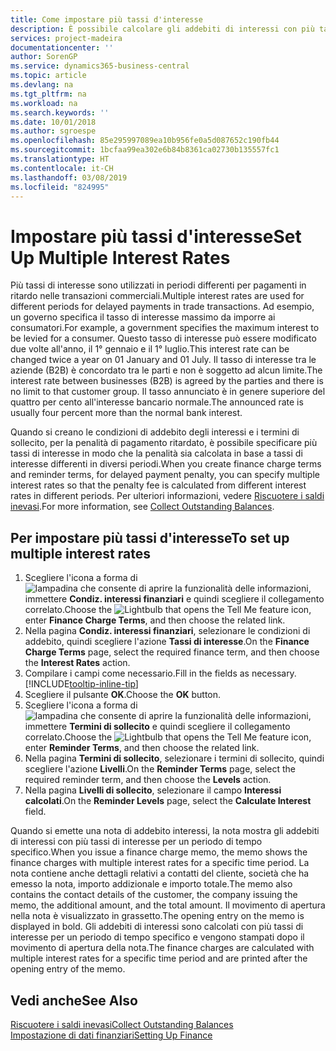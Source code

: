 ```yaml
---
title: Come impostare più tassi d'interesse
description: È possibile calcolare gli addebiti di interessi con più tassi di interesse per un periodo specifico. Il calcolo degli interessi è simile per tutti gli addebiti di interessi, con la sola variazione del tasso di interesse in un periodo specifico.
services: project-madeira
documentationcenter: ''
author: SorenGP
ms.service: dynamics365-business-central
ms.topic: article
ms.devlang: na
ms.tgt_pltfrm: na
ms.workload: na
ms.search.keywords: ''
ms.date: 10/01/2018
ms.author: sgroespe
ms.openlocfilehash: 85e295997089ea10b956fe0a5d087652c190fb44
ms.sourcegitcommit: 1bcfaa99ea302e6b84b8361ca02730b135557fc1
ms.translationtype: HT
ms.contentlocale: it-CH
ms.lasthandoff: 03/08/2019
ms.locfileid: "824995"
---
```

# <a name="set-up-multiple-interest-rates"></a><span data-ttu-id="11c84-104">Impostare più tassi d'interesse</span><span class="sxs-lookup"><span data-stu-id="11c84-104">Set Up Multiple Interest Rates</span></span>
<span data-ttu-id="11c84-105">Più tassi di interesse sono utilizzati in periodi differenti per pagamenti in ritardo nelle transazioni commerciali.</span><span class="sxs-lookup"><span data-stu-id="11c84-105">Multiple interest rates are used for different periods for delayed payments in trade transactions.</span></span> <span data-ttu-id="11c84-106">Ad esempio, un governo specifica il tasso di interesse massimo da imporre ai consumatori.</span><span class="sxs-lookup"><span data-stu-id="11c84-106">For example, a government specifies the maximum interest to be levied for a consumer.</span></span> <span data-ttu-id="11c84-107">Questo tasso di interesse può essere modificato due volte all'anno, il 1° gennaio e il 1° luglio.</span><span class="sxs-lookup"><span data-stu-id="11c84-107">This interest rate can be changed twice a year on 01 January and 01 July.</span></span> <span data-ttu-id="11c84-108">Il tasso di interesse tra le aziende (B2B) è concordato tra le parti e non è soggetto ad alcun limite.</span><span class="sxs-lookup"><span data-stu-id="11c84-108">The interest rate between businesses (B2B) is agreed by the parties and there is no limit to that customer group.</span></span> <span data-ttu-id="11c84-109">Il tasso annunciato è in genere superiore del quattro per cento all'interesse bancario normale.</span><span class="sxs-lookup"><span data-stu-id="11c84-109">The announced rate is usually four percent more than the normal bank interest.</span></span>

<span data-ttu-id="11c84-110">Quando si creano le condizioni di addebito degli interessi e i termini di sollecito, per la penalità di pagamento ritardato, è possibile specificare più tassi di interesse in modo che la penalità sia calcolata in base a tassi di interesse differenti in diversi periodi.</span><span class="sxs-lookup"><span data-stu-id="11c84-110">When you create finance charge terms and reminder terms, for delayed payment penalty, you can specify multiple interest rates so that the penalty fee is calculated from different interest rates in different periods.</span></span> <span data-ttu-id="11c84-111">Per ulteriori informazioni, vedere [Riscuotere i saldi inevasi](receivables-collect-outstanding-balances.md).</span><span class="sxs-lookup"><span data-stu-id="11c84-111">For more information, see [Collect Outstanding Balances](receivables-collect-outstanding-balances.md).</span></span>

## <a name="to-set-up-multiple-interest-rates"></a><span data-ttu-id="11c84-112">Per impostare più tassi d'interesse</span><span class="sxs-lookup"><span data-stu-id="11c84-112">To set up multiple interest rates</span></span>  
1.  <span data-ttu-id="11c84-113">Scegliere l'icona a forma di ![lampadina che consente di aprire la funzionalità delle informazioni](media/ui-search/search_small.png "Informazioni sull'operazione che si desidera eseguire"), immettere **Condiz. interessi finanziari** e quindi scegliere il collegamento correlato.</span><span class="sxs-lookup"><span data-stu-id="11c84-113">Choose the ![Lightbulb that opens the Tell Me feature](media/ui-search/search_small.png "Tell me what you want to do") icon, enter **Finance Charge Terms**, and then choose the related link.</span></span>  
2.  <span data-ttu-id="11c84-114">Nella pagina **Condiz. interessi finanziari**, selezionare le condizioni di addebito, quindi scegliere l'azione **Tassi di interesse**.</span><span class="sxs-lookup"><span data-stu-id="11c84-114">On the **Finance Charge Terms** page, select the required finance term, and then choose the **Interest Rates** action.</span></span>  
3.  <span data-ttu-id="11c84-115">Compilare i campi come necessario.</span><span class="sxs-lookup"><span data-stu-id="11c84-115">Fill in the fields as necessary.</span></span> [!INCLUDE[tooltip-inline-tip](includes/tooltip-inline-tip_md.md)]
4.  <span data-ttu-id="11c84-116">Scegliere il pulsante **OK**.</span><span class="sxs-lookup"><span data-stu-id="11c84-116">Choose the **OK** button.</span></span>  
5.  <span data-ttu-id="11c84-117">Scegliere l'icona a forma di ![lampadina che consente di aprire la funzionalità delle informazioni](media/ui-search/search_small.png "Informazioni sull'operazione che si desidera eseguire"), immettere **Termini di sollecito** e quindi scegliere il collegamento correlato.</span><span class="sxs-lookup"><span data-stu-id="11c84-117">Choose the ![Lightbulb that opens the Tell Me feature](media/ui-search/search_small.png "Tell me what you want to do") icon, enter **Reminder Terms**, and then choose the related link.</span></span>  
6.  <span data-ttu-id="11c84-118">Nella pagina **Termini di sollecito**, selezionare i termini di sollecito, quindi scegliere l'azione **Livelli**.</span><span class="sxs-lookup"><span data-stu-id="11c84-118">On the **Reminder Terms** page, select the required reminder term, and then choose the **Levels** action.</span></span>  
7.  <span data-ttu-id="11c84-119">Nella pagina **Livelli di sollecito**, selezionare il campo **Interessi calcolati**.</span><span class="sxs-lookup"><span data-stu-id="11c84-119">On the **Reminder Levels** page, select the **Calculate Interest** field.</span></span>  

<span data-ttu-id="11c84-120">Quando si emette una nota di addebito interessi, la nota mostra gli addebiti di interessi con più tassi di interesse per un periodo di tempo specifico.</span><span class="sxs-lookup"><span data-stu-id="11c84-120">When you issue a finance charge memo, the memo shows the finance charges with multiple interest rates for a specific time period.</span></span> <span data-ttu-id="11c84-121">La nota contiene anche dettagli relativi a contatti del cliente, società che ha emesso la nota, importo addizionale e importo totale.</span><span class="sxs-lookup"><span data-stu-id="11c84-121">The memo also contains the contact details of the customer, the company issuing the memo, the additional amount, and the total amount.</span></span> <span data-ttu-id="11c84-122">Il movimento di apertura nella nota è visualizzato in grassetto.</span><span class="sxs-lookup"><span data-stu-id="11c84-122">The opening entry on the memo is displayed in bold.</span></span> <span data-ttu-id="11c84-123">Gli addebiti di interessi sono calcolati con più tassi di interesse per un periodo di tempo specifico e vengono stampati dopo il movimento di apertura della nota.</span><span class="sxs-lookup"><span data-stu-id="11c84-123">The finance charges are calculated with multiple interest rates for a specific time period and are printed after the opening entry of the memo.</span></span>  

## <a name="see-also"></a><span data-ttu-id="11c84-124">Vedi anche</span><span class="sxs-lookup"><span data-stu-id="11c84-124">See Also</span></span>  
[<span data-ttu-id="11c84-125">Riscuotere i saldi inevasi</span><span class="sxs-lookup"><span data-stu-id="11c84-125">Collect Outstanding Balances</span></span>](receivables-collect-outstanding-balances.md)  
[<span data-ttu-id="11c84-126">Impostazione di dati finanziari</span><span class="sxs-lookup"><span data-stu-id="11c84-126">Setting Up Finance</span></span>](finance-setup-finance.md)
